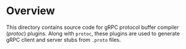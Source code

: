 # Overview
 
This directory contains source code for gRPC protocol buffer compiler (*protoc*) plugins. Along with `protoc`, 
these plugins are used to generate gRPC client and server stubs from `.proto` files. 
